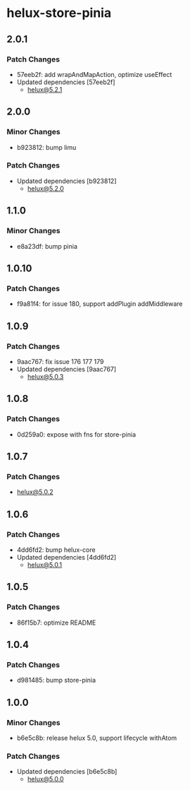 # helux-store-pinia

## 2.0.1

### Patch Changes

- 57eeb2f: add wrapAndMapAction, optimize useEffect
- Updated dependencies [57eeb2f]
  - helux@5.2.1

## 2.0.0

### Minor Changes

- b923812: bump limu

### Patch Changes

- Updated dependencies [b923812]
  - helux@5.2.0

## 1.1.0

### Minor Changes

- e8a23df: bump pinia

## 1.0.10

### Patch Changes

- f9a81f4: for issue 180, support addPlugin addMiddleware

## 1.0.9

### Patch Changes

- 9aac767: fix issue 176 177 179
- Updated dependencies [9aac767]
  - helux@5.0.3

## 1.0.8

### Patch Changes

- 0d259a0: expose with fns for store-pinia

## 1.0.7

### Patch Changes

- helux@5.0.2

## 1.0.6

### Patch Changes

- 4dd6fd2: bump helux-core
- Updated dependencies [4dd6fd2]
  - helux@5.0.1

## 1.0.5

### Patch Changes

- 86f15b7: optimize README

## 1.0.4

### Patch Changes

- d981485: bump store-pinia

## 1.0.0

### Minor Changes

- b6e5c8b: release helux 5.0, support lifecycle withAtom

### Patch Changes

- Updated dependencies [b6e5c8b]
  - helux@5.0.0
